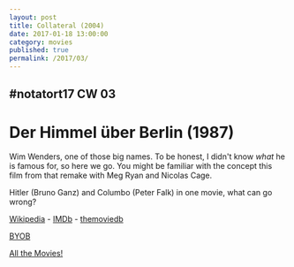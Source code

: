 ```yaml
---
layout: post
title: Collateral (2004)
date: 2017-01-18 13:00:00
category: movies
published: true
permalink: /2017/03/
---
```



## \#notatort17 CW 03

# Der Himmel über Berlin \(1987\)

Wim Wenders, one of those big names. To be honest, I didn't know *what* he is famous for, so here we go. You might be familiar with the concept this film from that remake with Meg Ryan and Nicolas Cage. 

Hitler (Bruno Ganz) and Columbo (Peter Falk) in one movie, what can go wrong?

[Wikipedia](https://en.wikipedia.org/wiki/Wings_of_Desire) - [IMDb](http://www.imdb.com/title/tt0093191/) - [themoviedb](https://www.themoviedb.org/movie/144-der-himmel-ber-berlin?language=en)

<a href="http://en.wikipedia.org/wiki/BYOB_(beverage)">BYOB</a>

[All the Movies!](http://notatort.com/allthemovies/)

<!--include jquery & backstretch-->

<script type="text/javascript" src="https://ajax.googleapis.com/ajax/libs/jquery/1.7.2/jquery.min.js"></script>

<script type="text/javascript" src="http://notatort.com/jquery.backstretch.min.js"></script>

<script type="text/javascript">

$(function(){

     $(window).resize(function(){
     
         if($(this).width() >= 767){
         
             $.backstretch("http://notatort.com/bg1703.jpg", {speed: 150});
             
         }
         
      })
      
      .resize();//trigger resize on page load
      
});

</script>